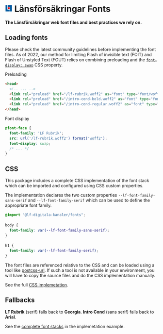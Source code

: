 # <img src="https://github.com/LF-digitala-kanaler/favicon/blob/master/icon.svg" width="24"> Länsförsäkringar Fonts

**The Länsförsäkringar web font files and best practices we rely on.**

## Loading fonts
Please check the latest community guidelines before implementing the font files.
As of 2022, our method for limiting Flash of invisible text (FOIT) and Flash of
Unstyled Text (FOUT) relies on combining preloading and the
[`font-display: swap`][font-swap] CSS property.

Preloading

```html
<head>
  <!-- ... -->
  <link rel="preload" href="/lf-rubrik.woff2" as="font" type="font/woff2" crossorigin>
  <link rel="preload" href="/intro-cond-bold.woff2" as="font" type="font/woff2" crossorigin>
  <link rel="preload" href="/intro-cond-regular.woff2" as="font" type="font/woff2" crossorigin>
</head>
```

Font display

```css
@font-face {
  font-family: 'LF Rubrik';
  src: url('/lf-rubrik.woff2') format('woff2');
  font-display: swap;
  /* ... */
}
```

## CSS
This package includes a complete CSS implementation of the font stack which can
be imported and configured using CSS custom properties.

The implementation declares the two custom properties
`--lf-font-family-sans-serif` and `--lf-font-family-serif` which can be used to
define the appropriate font family.

```css
@import "@lf-digitala-kanaler/fonts";

body {
  font-family: var(--lf-font-family-sans-serif);
}

h1 {
  font-family: var(--lf-font-family-serif);
}
```

The font files are referenced relative to the CSS and can be loaded using a tool
like [postcss-url](https://github.com/postcss/postcss-url). If such a tool is
not available in your environment, you will have to copy the source files and
do the CSS implementation manually.

See the full [CSS implemetation](./index.css).

## Fallbacks

**LF Rubrik** (serif) falls back to **Georgia**. **Intro Cond** (sans serif)
falls back to **Arial**.

See the [complete font stacks](./index.css#L6-L9) in the implemetation example.

[font-swap]: https://developer.mozilla.org/en-US/docs/Web/CSS/@font-face/font-display
